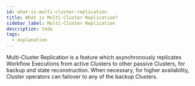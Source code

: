 ```yaml
---
id: what-is-multi-cluster-replication
title: What is Multi-Cluster Replication?
sidebar_label: Multi-Cluster Replication
description: todo
tags:
  - explanation
---
```


Multi-Cluster Replication is a feature which asynchronously replicates Workflow Executions from active Clusters to other passive Clusters, for backup and state reconstruction.
When necessary, for higher availability, Cluster operators can failover to any of the backup Clusters.
